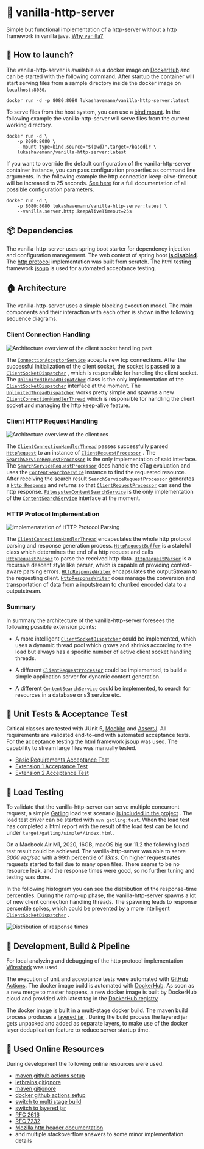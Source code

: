# :icecream: vanilla-http-server

Simple but functional implementation of a http-server without a http framework in vanilla
java. [Why vanilla?](https://thisinterestsme.com/vanilla-javascript/)

## :whale2: How to launch?

The vanilla-http-server is available as a docker image
on [DockerHub](https://hub.docker.com/repository/docker/lukashavemann/vanilla-http-server) and can
be started with the following command. After startup the container will start serving files from a
sample directory inside the docker image on `localhost:8080`.

```
docker run -d -p 8080:8080 lukashavemann/vanilla-http-server:latest
```

To serve files from the host system, you can use
a [bind mount](https://docs.docker.com/storage/bind-mounts/). In the following example the
vanilla-http-server will serve files from the current working directory.

```
docker run -d \
    -p 8080:8080 \
    --mount type=bind,source="$(pwd)",target=/basedir \
    lukashavemann/vanilla-http-server:latest
```

If you want to override the default configuration of the vanilla-http-server container instance, you
can pass configuration properties as command line arguments. In the following example the http
connection keep-alive-timeout will be increased to 25
seconds. [See here](/src/main/resources/default-application.yml) for a full documentation of all
possible configuration parameters.

````
docker run -d \
    -p 8080:8080 lukashavemann/vanilla-http-server:latest \
    --vanilla.server.http.keepAliveTimeout=25s
````

## :package: Dependencies

The vanilla-http-server uses spring boot starter for dependency injection and configuration
management. The web context of spring
boot **[is disabled](src/main/java/de/havemann/lukas/vanillahttp/VanillaHttpServer.java)**.
The [http protocol](src/main/java/de/havemann/lukas/vanillahttp/protocol)
implementation was built from scratch. The html testing framework [jsoup](https://jsoup.org) is used
for automated acceptance testing.

## :house: Architecture

The vanilla-http-server uses a simple blocking execution model. The main components and their
interaction with each other is shown in the following sequence diagrams.

### Client Connection Handling

![Architecture overview of the client socket handling part](doc/clientConnectionAcceptingPart.png)

The [`ConnectionAcceptorService`](src/main/java/de/havemann/lukas/vanillahttp/server/ConnectionAcceptorService.java)
accepts new tcp connections. After the successful initialization of the client socket, the socket is
passed to
a [`ClientSocketDispatcher`](src/main/java/de/havemann/lukas/vanillahttp/dispatcher/ClientSocketDispatcher.java)
, which is responsible for handling the client socket. The
[`UnlimitedThreadDispatcher`](src/main/java/de/havemann/lukas/vanillahttp/dispatcher/UnlimitedThreadDispatcher.java)
class is the only implementation of
the [`ClientSocketDispatcher`](src/main/java/de/havemann/lukas/vanillahttp/dispatcher/ClientSocketDispatcher.java)
interface at the moment.
The [`UnlimitedThreadDispatcher`](src/main/java/de/havemann/lukas/vanillahttp/dispatcher/UnlimitedThreadDispatcher.java)
works pretty simple and spawns a
new [`ClientConnectionHandlerThread`](src/main/java/de/havemann/lukas/vanillahttp/dispatcher/UnlimitedThreadDispatcher.java)
which is responsible for handling the client socket and managing the http keep-alive feature.

### Client HTTP Request Handling

![Architecture overview of the client res](doc/clientRequestProcessor.png)

The [`ClientConnectionHandlerThread`](src/main/java/de/havemann/lukas/vanillahttp/dispatcher/UnlimitedThreadDispatcher.java)
passes successfully
parsed [`HttpRequest`](src/main/java/de/havemann/lukas/vanillahttp/protocol/request/HttpRequest.java)
to an instance
of [`ClientRequestProcessor`](src/main/java/de/havemann/lukas/vanillahttp/dispatcher/ClientRequestProcessor.java)
.
The [`SearchServiceRequestProcessor`](src/main/java/de/havemann/lukas/vanillahttp/search/SearchServiceRequestProcessor.java)
is the only implementation of said interface.
The [`SearchServiceRequestProcessor`](src/main/java/de/havemann/lukas/vanillahttp/search/SearchServiceRequestProcessor.java)
does handle the eTag evaluation and uses
the [`ContentSearchService`](src/main/java/de/havemann/lukas/vanillahttp/search/ContentSearchService.java)
instance to find the requested resource. After receiving the search
result `SearchServiceRequestProcessor` generates a
[`Http Response`](src/main/java/de/havemann/lukas/vanillahttp/protocol/response/HttpResponse.java)
and returns so
that [`ClientRequestProcessor`](src/main/java/de/havemann/lukas/vanillahttp/dispatcher/ClientRequestProcessor.java)
can send the http response.
[`FilesystemContentSearchService`](src/main/java/de/havemann/lukas/vanillahttp/search/FilesystemContentSearchService.java)
is the only implementation of
the [`ContentSearchService`](src/main/java/de/havemann/lukas/vanillahttp/search/ContentSearchService.java)
interface at the moment.

### HTTP Protocol Implementation

![Implemenatation of HTTP Protocol Parsing](doc/clientConnectionThread.png)

The [`ClientConnectionHandlerThread`](src/main/java/de/havemann/lukas/vanillahttp/dispatcher/UnlimitedThreadDispatcher.java)
encapsulates the whole http protocol parsing and response generation
process. [`HttpRequestBuffer`](src/main/java/de/havemann/lukas/vanillahttp/protocol/request/HttpRequestBuffer.java)
is a stateful class which determines the end of a http request and
calls [`HttpRequestParser`](src/main/java/de/havemann/lukas/vanillahttp/protocol/request/HttpRequestParser.java)
to parse the received http
data. [`HttpRequestParser`](src/main/java/de/havemann/lukas/vanillahttp/protocol/request/HttpRequestParser.java)
is a recursive descent style like parser, which is capable of providing context-aware parsing
errors. [`HttpResponseWriter`](src/main/java/de/havemann/lukas/vanillahttp/protocol/response/HttpResponseWriter.java)
encapsulates the outputStream to the requesting
client. [`HttpResponseWriter`](src/main/java/de/havemann/lukas/vanillahttp/protocol/response/HttpResponseWriter.java)
does manage the conversion and transportation of data from a inputstream to chunked encoded data to
a outputstream.

### Summary

In summary the architecture of the vanilla-http-server foresees the following possible extension
points:

- A more
  intelligent [`ClientSocketDispatcher`](src/main/java/de/havemann/lukas/vanillahttp/dispatcher/ClientSocketDispatcher.java)
  could be implemented, which uses a dynamic thread pool which grows and shrinks according to the
  load but always has a specific number of active client socket handling threads.
- A
  different [`ClientRequestProcessor`](src/main/java/de/havemann/lukas/vanillahttp/dispatcher/ClientRequestProcessor.java)
  could be implemented, to build a simple application server for dynamic content generation.

- A
  different  [`ContentSearchService`](src/main/java/de/havemann/lukas/vanillahttp/search/ContentSearchService.java)
  could be implemented, to search for resources in a database or s3 service etc.

## :test_tube: Unit Tests & Acceptance Test

Critical classes are tested with JUnit 5, [Mockito](https://site.mockito.org)
and [AssertJ](https://assertj.github.io/doc/). All requirements are validated end-to-end with
automated acceptance tests. For the acceptance testing the html framework [jsoup](https://jsoup.org)
was used. The capability to stream large files was manually tested.

* [Basic Requirements Acceptance Test](src/test/java/de/havemann/lukas/vanillahttp/acceptancetest/BasicRequirementsAcceptanceTest.java)
* [Extension 1 Acceptance Test](src/test/java/de/havemann/lukas/vanillahttp/acceptancetest/Extension1AcceptanceTest.java)
* [Extension 2 Acceptance Test](src/test/java/de/havemann/lukas/vanillahttp/acceptancetest/Extension2AcceptanceTest.java)

## :gun: Load Testing

To validate that the vanilla-http-server can serve multiple concurrent request, a
simple [Gatling](https://gatling.io/)
load test
scenario [is included in the project](src/test/scala/de/havemann/lukas/vanillahttp/SimpleVanillaRequestSimulation.scala)
. The load test driver can be started with ```mvn gatling:test```. When the load test has completed
a html report with the result of the load test can be found
under ```target/gatling/simple*/index.html```.

On a Macbook Air M1, 2020, 16GB, macOS big sur 11.2 the following load test result could be
achieved. The vanilla-http-server was able to serve _3000 req/sec_ with a 99th percentile of _13ms_.
On higher request rates requests started to fail due to many open files. There seams to be no
resource leak, and the response times were good, so no further tuning and testing was done.

In the following histogram you can see the distribution of the response-time percentiles. During the
ramp-up phase, the vanilla-http-server spawns a lot of new client connection handling threads. The
spawning leads to response percentile spikes, which could be prevented by a more
intelligent  [`ClientSocketDispatcher`](src/main/java/de/havemann/lukas/vanillahttp/dispatcher/ClientSocketDispatcher.java)
.

![Distribution of response times](doc/histograms.png)

## :hammer: Development, Build & Pipeline

For local analyzing and debugging of the http protocol
implementation [Wireshark](https://www.wireshark.org/) was used.

The execution of unit and acceptance tests were automated
with [GitHub Actions](https://github.com/LukasHavemann/vanilla-http-server/actions). The docker
image build is automated
with [DockerHub](https://hub.docker.com/repository/docker/lukashavemann/vanilla-http-server). As
soon as a new merge to master happens, a new docker image is built by DockerHub cloud and provided
with latest tag in
the [DockerHub registry](https://hub.docker.com/repository/docker/lukashavemann/vanilla-http-server)
.

The docker image is built in a multi-stage docker build. The maven build process produces
a [layered jar](https://docs.spring.io/spring-boot/docs/current/maven-plugin/reference/htmlsingle/#repackage-layers)
. During the build process the layered jar gets unpacked and added as separate layers, to make use
of the docker layer deduplication feature to reduce server startup time.

## :book: Used Online Resources

During development the following online resources were used.

- [maven github actions setup](https://docs.github.com/en/actions/guides/building-and-testing-java-with-maven)
- [jetbrains gitignore](https://github.com/github/gitignore/blob/master/Global/JetBrains.gitignore)
- [maven gitignore](https://github.com/github/gitignore/blob/master/Maven.gitignore)
- [docker github actions setup](https://github.com/marketplace/actions/build-and-push-docker-images)
- [switch to multi stage build](https://stackoverflow.com/questions/61388905/github-action-to-maven-build-followed-by-docker-build-push)
- [switch to layered jar](https://spring.io/blog/2020/01/27/creating-docker-images-with-spring-boot-2-3-0-m1)
- [RFC 2616](https://tools.ietf.org/html/rfc2616)
- [RFC 7232](https://tools.ietf.org/html/rfc7232)
- [Mozilla http header documentation](https://developer.mozilla.org/en-US/docs/Web/HTTP/Headers)
- and multiple stackoverflow answers to some minor implementation details
